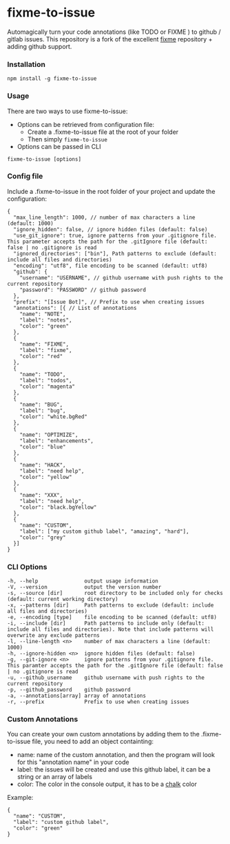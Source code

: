 # fixme-to-issue
Automagically turn your code annotations (like TODO or FIXME ) to github / gitlab issues.
This repository is a fork of the excellent [fixme](https://github.com/JohnPostlethwait/fixme) repository + adding github support.


### Installation
```
npm install -g fixme-to-issue
```

### Usage
There are two ways to use fixme-to-issue:
- Options can be retrieved from configuration file:
  - Create a .fixme-to-issue file at the root of your folder
  - Then simply ``` fixme-to-issue ```
- Options can be passed in CLI

```
fixme-to-issue [options]
```

### Config file
Include a .fixme-to-issue in the root folder of your project and update the configuration:
```
{
  "max_line_length": 1000, // number of max characters a line (default: 1000)
  "ignore_hidden": false, // ignore hidden files (default: false)
  "use_git_ignore": true, ignore patterns from your .gitignore file. This parameter accepts the path for the .gitIgnore file (default: false | no .gitignore is read
  "ignored_directories": ["bin"], Path patterns to exclude (default: include all files and directories)
  "encoding": "utf8", file encoding to be scanned (default: utf8)
  "github": {
    "username": "USERNAME", // github username with push rights to the current repository
    "password": "PASSWORD" // github password
  },
  "prefix": "[Issue Bot]", // Prefix to use when creating issues
  "annotations": [{ // List of annotations
    "name": "NOTE",
    "label": "notes",
    "color": "green"
  },
  {
    "name": "FIXME",
    "label": "fixme",
    "color": "red"
  },
  {
    "name": "TODO",
    "label": "todos",
    "color": "magenta"
  },
  {
    "name": "BUG",
    "label": "bug",
    "color": "white.bgRed"
  },
  {
    "name": "OPTIMIZE",
    "label": "enhancements",
    "color": "blue"
  },
  {
    "name": "HACK",
    "label": "need help",
    "color": "yellow"
  },
  {
    "name": "XXX",
    "label": "need help",
    "color": "black.bgYellow"
  },
  {
    "name": "CUSTOM",
    "label": ["my custom github label", "amazing", "hard"],
    "color": "grey"
  }]
}
```

### CLI Options
    -h, --help               output usage information
    -V, --version            output the version number
    -s, --source [dir]       root directory to be included only for checks (default: current working directory)
    -x, --patterns [dir]     Path patterns to exclude (default: include all files and directories)
    -e, --encoding [type]    file encoding to be scanned (default: utf8)
    -i, --include [dir]      Path patterns to include only (default: include all files and directories). Note that include patterns will overwrite any exclude patterns
    -l, --line-length <n>    number of max characters a line (default: 1000)
    -h, --ignore-hidden <n>  ignore hidden files (default: false)
    -g, --git-ignore <n>     ignore patterns from your .gitignore file. This paramter accepts the path for the .gitIgnore file (default: false | no .gitignore is read
    -u, --github_username    github username with push rights to the current repository
    -p, --github_password    github password
    -a, --annotations[array] array of annotations
    -r, --prefix             Prefix to use when creating issues


### Custom Annotations
You can create your own custom annotations by adding them to the .fixme-to-issue file, you need to add an object containting:
- name: name of the custom annotation, and then the program will look for this "annotation name" in your code
- label: the issues will be created and use this github label, it can be a string or an array of labels
- color: The color in the console output, it has to be a [chalk](https://github.com/chalk/chalk) color

Example:
```
{
  "name": "CUSTOM",
  "label": "custom github label",
  "color": "green"
}
```

